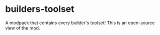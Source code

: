 # builders-toolset
A modpack that contains every builder's toolset!
This is an open-source view of the mod.
